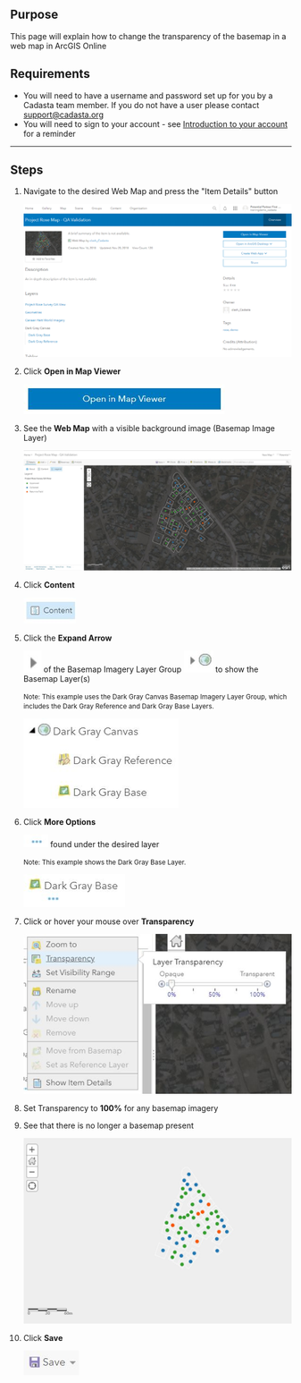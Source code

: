 ## Purpose

This page will explain how to change the transparency of the basemap in a web map in ArcGIS Online

## Requirements

- You will need to have a username and password set up for you by a Cadasta team member. If you do not have a user please contact support@cadasta.org
- You will need to sign to your account - see [Introduction to your account](intro_to_account/index.md) for a reminder

---

## Steps

1. Navigate to the desired Web Map and press the "Item Details" button

   ![](imgs/image1.png)

1. Click **Open in Map Viewer**

   ![](imgs/image7.jpg)

1. See the **Web Map** with a visible background image (Basemap Image Layer)

   ![](imgs/image4.jpg)

1. Click **Content**

   ![](imgs/image2.jpg)

1. Click the **Expand Arrow**

   ![](imgs/image6.jpg) of the Basemap Imagery Layer Group ![](imgs/image12.jpg) to show the Basemap Layer(s)

   <small>Note: This example uses the Dark Gray Canvas Basemap Imagery Layer Group, which includes the Dark Gray Reference and Dark Gray Base Layers.</small>

   ![](imgs/image5.jpg)

1. Click **More Options**

   ![](imgs/image3.jpg) found under the desired layer

   <small>Note: This example shows the Dark Gray Base Layer.</small>

   ![](imgs/image8.jpg)

1. Click or hover your mouse over **Transparency**

   ![](imgs/image9.jpg)

1. Set Transparency to **100%** for any basemap imagery

1. See that there is no longer a basemap present

   ![](imgs/image11.jpg)

1. Click **Save**

   ![](imgs/image10.jpg)
